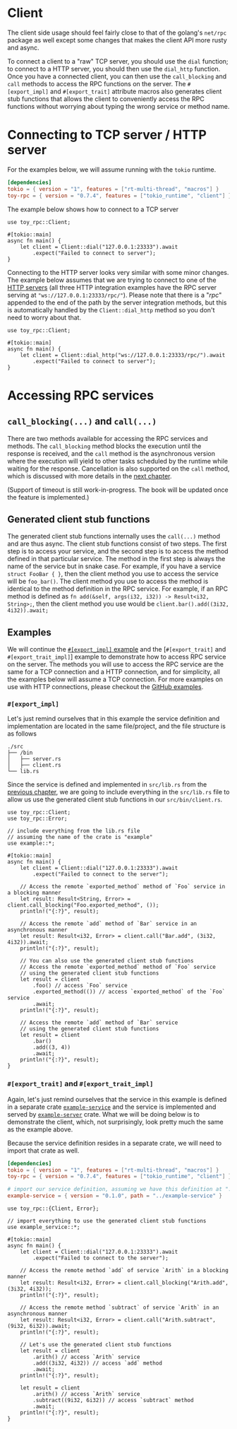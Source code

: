 # Client

The client side usage should feel fairly close to that of the golang's `net/rpc` package as well except some changes that makes the client API more rusty and async. 

To connect a client to a "raw" TCP server, you should use the `dial` function; to connect to a HTTP server, you should then use the `dial_http` function. Once you have a connected client,
you can then use the `call_blocking` and `call` methods to access the RPC functions on the server. The `#[export_impl]` and `#[export_trait]` attribute macros also generates client stub functions that allows the client to conveniently access the RPC functions without worrying about typing the wrong service or method name. 

# Connecting to TCP server / HTTP server

For the examples below, we will assume running with the `tokio` runtime.

```toml
[dependencies]
tokio = { version = "1", features = ["rt-multi-thread", "macros"] }
toy-rpc = { version = "0.7.4", features = ["tokio_runtime", "client"] }
```

The example below shows how to connect to a TCP server

```rust,noplaypen 
use toy_rpc::Client;

#[tokio::main]
async fn main() {
    let client = Client::dial("127.0.0.1:23333").await
        .expect("Failed to connect to server");
}
```

Connecting to the HTTP server looks very similar with some minor changes. The example below assumes that we are trying to connect to one of the [HTTP servers](https://minghuaw.github.io/toy-rpc/05_integration.html) (all three HTTP integration examples have the RPC server serving at `"ws://127.0.0.1:23333/rpc/"`). Please note that there is a "_rpc_" appended to the end of the path by the server integration methods, but this is automatically handled by the `Client::dial_http` method so you don't need to worry about that. 

```rust,noplaypen 
use toy_rpc::Client;

#[tokio::main]
async fn main() {
    let client = Client::dial_http("ws://127.0.0.1:23333/rpc/").await
        .expect("Failed to connect to server");
}
```
# Accessing RPC services

## `call_blocking(...)` and `call(...)`

There are two methods available for accessing the RPC services and methods. The `call_blocking` method blocks the execution until the response is received, and the `call` method is the asynchronous version where the execution will yield to other tasks scheduled by the runtime while waiting for the response. Cancellation is also supported on the `call` method, which is discussed with more details in the [next chapter](https://minghuaw.github.io/toy-rpc/06a_cancellation.html).

(Support of timeout is still work-in-progress. The book will be updated once the feature is implemented.)


## Generated client stub functions

The generated client stub functions internally uses the `call(...)` method and are thus async. The client stub functions consist of two steps. The first step is to access your service, and the second step is to access the method defined in that particular service. The method in the first step is always the name of the service but in snake case. For example, if you have a service `struct FooBar { }`, then the client method you use to access the service will be `foo_bar()`. The client method you use to access the method is identical to the method definition in the RPC service. For example, if an RPC method is defined as `fn add(&self, args(i32, i32)) -> Result<i32, String>;`, then the client method you use would be `client.bar().add((3i32, 4i32)).await;`

## Examples

We will continue the [`#[export_impl]` example](https://minghuaw.github.io/toy-rpc/03_define_service.html#export_impl) and the [`#[export_trait]` and `#[export_trait_impl]`] example to demonstrate how to access RPC service on the server. The methods you will use to access the RPC service are the same for a TCP connection and a HTTP connection, and for simplicity, all the examples below will assume a TCP connection. For more examples on use with HTTP connections, please checkout the [GitHub examples](https://github.com/minghuaw/toy-rpc/tree/main/examples).
### `#[export_impl]`

Let's just remind ourselves that in this example the service definition and implementation are located in the same file/project, and the file structure is as follows

```
./src
├── /bin
│   ├── server.rs
│   ├── client.rs
└── lib.rs
```

Since the service is defined and implemented in `src/lib.rs` from the [previous chapter](https://minghuaw.github.io/toy-rpc/03_define_service.html#export_impl), we are going to include everything in the `src/lib.rs` file to allow us use the generated client stub functions in our `src/bin/client.rs`.

```rust,noplaypen,noplaypen
use toy_rpc::Client;
use toy_rpc::Error;

// include everything from the lib.rs file
// assuming the name of the crate is "example"
use example::*;

#[tokio::main]
async fn main() {
    let client = Client::dial("127.0.0.1:23333").await
        .expect("Failed to connect to the server");

    // Access the remote `exported_method` method of `Foo` service in a blocking manner
    let result: Result<String, Error> = client.call_blocking("Foo.exported_method", ());
    println!("{:?}", result);

    // Access the remote `add` method of `Bar` service in an asynchronous manner
    let result: Result<i32, Error> = client.call("Bar.add", (3i32, 4i32)).await;
    println!("{:?}", result);

    // You can also use the generated client stub functions
    // Access the remote `exported_method` method of `Foo` service 
    // using the generated client stub functions
    let result = client
        .foo() // access `Foo` service
        .exported_method(()) // access `exported_method` of the `Foo` service
        .await;
    println!("{:?}", result);

    // Access the remote `add` method of `Bar` service 
    // using the generated client stub functions
    let result = client
        .bar()
        .add((3, 4))
        .await;
    println!("{:?}", result);
}
```

### `#[export_trait]` and `#[export_trait_impl]`

Again, let's just remind ourselves that the service in this example is defined in a separate crate [`example-service`](https://minghuaw.github.io/toy-rpc/03_define_service.html#export_trait-and-export_trait_impl) and the service is implemented and served by [`example-server`](https://minghuaw.github.io/toy-rpc/04_server.html#example-with-export_trait-and-export_trait_impl) crate. What we will be doing below is to demonstrate the client, which, not surprisingly, look pretty much the same as the example above.

Because the service definition resides in a separate crate, we will need to import that crate as well.

```toml
[dependencies]
tokio = { version = "1", features = ["rt-multi-thread", "macros"] }
toy-rpc = { version = "0.7.4", features = ["tokio_runtime", "client"] }

# import our service definition, assuming we have this definition at "../example-service"
example-service = { version = "0.1.0", path = "../example-service" }
```

```rust,noplaypen 
use toy_rpc::{Client, Error};

// import everything to use the generated client stub functions
use example_service::*;

#[tokio::main]
async fn main() {
    let client = Client::dial("127.0.0.1:23333").await
        .expect("Failed to connect to the server");
    
    // Access the remote method `add` of service `Arith` in a blocking manner
    let result: Result<i32, Error> = client.call_blocking("Arith.add", (3i32, 4i32));
    println!("{:?}", result);

    // Access the remote method `subtract` of service `Arith` in an asynchronous manner
    let result: Result<i32, Error> = client.call("Arith.subtract", (9i32, 6i32)).await;
    println!("{:?}", result);

    // Let's use the generated client stub functions
    let result = client
        .arith() // access `Arith` service
        .add((3i32, 4i32)) // access `add` method
        .await;
    println!("{:?}", result);

    let result = client
        .arith() // access `Arith` service
        .subtract((9i32, 6i32)) // access `subtract` method
        .await;
    println!("{:?}", result);
}
```